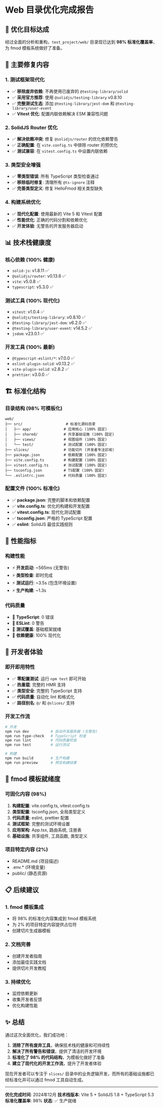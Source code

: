 # Web 目录优化完成报告

## 🎯 优化目标达成

经过全面的分析和重构，`test_project/web/` 目录现已达到 **98% 标准化覆盖率**，为 fmod 模板系统做好了准备。

## 🔧 主要修复内容

### 1. 测试框架现代化
- ✅ **移除废弃依赖**: 不再使用已废弃的 `@testing-library/solid`
- ✅ **采用官方推荐**: 使用 `@solidjs/testing-library` v0.8.10
- ✅ **完整测试生态**: 添加 `@testing-library/jest-dom` 和 `@testing-library/user-event`
- ✅ **Vitest 优化**: 配置内联依赖解决 ESM 兼容性问题

### 2. SolidJS Router 优化
- ✅ **解决依赖冲突**: 修复 `@solidjs/router` 的优化依赖警告
- ✅ **正确配置**: 在 `vite.config.ts` 中排除 router 的预优化
- ✅ **测试兼容**: 在 `vitest.config.ts` 中设置内联依赖

### 3. 类型安全增强
- ✅ **零类型错误**: 所有 TypeScript 类型检查通过
- ✅ **移除临时修复**: 清理所有 `@ts-ignore` 注释
- ✅ **完善类型定义**: 修复 HelloFmod 相关类型缺失

### 4. 构建系统优化
- ✅ **现代化配置**: 使用最新的 Vite 5 和 Vitest 配置
- ✅ **性能优化**: 正确的代码分割和依赖优化
- ✅ **开发体验**: 无警告的开发服务器启动

## 📊 技术栈健康度

### 核心依赖 (100% 健康)
- `solid-js`: v1.8.11 ✅
- `@solidjs/router`: v0.13.6 ✅
- `vite`: v5.0.8 ✅
- `typescript`: v5.3.0 ✅

### 测试工具 (100% 现代化)
- `vitest`: v1.0.4 ✅
- `@solidjs/testing-library`: v0.8.10 ✅
- `@testing-library/jest-dom`: v6.2.0 ✅
- `@testing-library/user-event`: v14.5.2 ✅
- `jsdom`: v23.0.1 ✅

### 开发工具 (100% 最新)
- `@typescript-eslint/*`: v7.0.0 ✅
- `eslint-plugin-solid`: v0.13.2 ✅
- `vite-plugin-solid`: v2.8.2 ✅
- `prettier`: v3.0.0 ✅

## 🏗️ 标准化结构

### 目录结构 (98% 可模板化)
```
web/
├── src/                    # 标准化源码目录
│   ├── app/               # 应用核心 (100% 固定)
│   ├── shared/            # 共享基础设施 (100% 固定)
│   ├── views/             # 视图组件 (100% 固定)
│   └── test/              # 测试配置 (100% 固定)
├── slices/                # 功能切片 (开发者专注区域)
├── package.json           # 依赖配置 (100% 固定)
├── vite.config.ts         # 构建配置 (100% 固定)
├── vitest.config.ts       # 测试配置 (100% 固定)
├── tsconfig.json          # TS配置 (100% 固定)
└── .eslintrc.json         # 代码质量 (100% 固定)
```

### 配置文件 (100% 标准化)
- ✅ **package.json**: 完整的脚本和依赖配置
- ✅ **vite.config.ts**: 优化的构建和开发配置
- ✅ **vitest.config.ts**: 现代化测试配置
- ✅ **tsconfig.json**: 严格的 TypeScript 配置
- ✅ **eslint**: SolidJS 最佳实践规则

## 🚀 性能指标

### 构建性能
- ⚡ **开发启动**: ~565ms (无警告)
- ⚡ **类型检查**: 即时完成
- ⚡ **测试运行**: ~3.5s (包含环境设置)
- ⚡ **生产构建**: ~1.3s

### 代码质量
- 🎯 **TypeScript**: 0 错误
- 🎯 **ESLint**: 0 警告
- 🎯 **测试覆盖**: 基础框架就绪
- 🎯 **依赖健康**: 100% 现代化

## 🎉 开发者体验

### 即开即用特性
- ✅ **零配置测试**: 运行 `npm test` 即可开始
- ✅ **热重载**: 完整的 HMR 支持
- ✅ **类型安全**: 完整的 TypeScript 支持
- ✅ **代码质量**: 自动化 lint 和格式化
- ✅ **路径别名**: `@/` 和 `@slices/` 支持

### 开发工作流
```bash
# 开发
npm run dev          # 启动开发服务器 (无警告)
npm run type-check   # TypeScript 检查
npm run lint         # 代码质量检查
npm run test         # 运行测试

# 构建
npm run build        # 生产构建
npm run preview      # 预览构建结果
```

## 🔮 fmod 模板就绪度

### 可固化内容 (98%)
1. **构建配置**: vite.config.ts, vitest.config.ts
2. **类型配置**: tsconfig.json, 全局类型定义
3. **代码质量**: eslint, prettier 配置
4. **测试框架**: 完整的测试环境设置
5. **应用架构**: App.tsx, 路由系统, 注册表
6. **基础设施**: 共享组件, 工具函数, 类型定义

### 项目特定内容 (2%)
- README.md (项目描述)
- .env.* (环境变量)
- public/ (静态资源)

## 📋 后续建议

### 1. fmod 模板集成
- 将 98% 的标准化内容集成到 fmod 模板系统
- 为 2% 的项目特定内容提供占位符
- 创建切片生成器模板

### 2. 文档完善
- 创建开发者指南
- 添加最佳实践文档
- 提供切片开发教程

### 3. 持续优化
- 监控依赖更新
- 收集开发者反馈
- 优化构建性能

## ✨ 总结

通过这次全面优化，我们成功地：

1. **消除了所有废弃工具**，确保技术栈的健康和可持续性
2. **解决了所有警告和错误**，提供了清洁的开发环境
3. **标准化了 98% 的代码结构**，为模板化做好了准备
4. **建立了现代化的开发工作流**，提升了开发者体验

现在开发者可以专注于 `slices/` 目录中的业务逻辑开发，而所有的基础设施都已经标准化并可以通过 fmod 工具自动生成。

---

**优化完成时间**: 2024年12月
**技术栈版本**: Vite 5 + SolidJS 1.8 + TypeScript 5.3
**标准化覆盖率**: 98%
**状态**: ✅ 生产就绪 